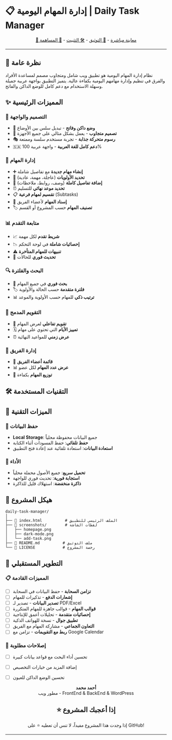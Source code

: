 # 📋 إدارة المهام اليومية | Daily Task Manager

<div align="center">



[🚀 معاينة مباشرة](#demo) -  [📖 التوثيق](#features) -  [🛠️ التثبيت](#installation) -  [🤝 المساهمة](#contributing)

</div>

***

## 🎯 نظرة عامة

نظام إدارة المهام اليومية هو تطبيق ويب شامل ومتجاوب مصمم لمساعدة الأفراد والفرق في تنظيم وإدارة مهامهم اليومية بكفاءة عالية. يتميز التطبيق بواجهة عربية جميلة وسهلة الاستخدام مع دعم كامل للوضع الداكن والفاتح.

## ✨ المميزات الرئيسية

### 🎨 التصميم والواجهة
- 🌙 **وضع داكن وفاتح** - تبديل سلس بين الأوضاع
- 📱 **تصميم متجاوب** - يعمل بشكل مثالي على جميع الأجهزة
- 🎭 **رسوم متحركة جذابة** - تجربة مستخدم سلسة وممتعة
- 🇸🇦 **دعم كامل للغة العربية** - واجهة عربية 100%

### 📝 إدارة المهام
- ➕ **إنشاء مهام جديدة** مع تفاصيل شاملة
- 🎯 **تحديد الأولويات** (عاجلة، مهمة، عادية)
- 📄 **إضافة تفاصيل كاملة** (وصف، روابط، ملاحظات)
- ⏰ **تحديد موعد نهائي** للتسليم
- 📋 **تقسيم لمهام فرعية** (Subtasks)
- 👥 **إسناد المهام** لأعضاء الفريق
- 🏷️ **تصنيف المهام** حسب المشروع أو القسم

### 📊 متابعة التقدم
- 📈 **شريط تقدم** لكل مهمة
- 📉 **إحصائيات شاملة** في لوحة التحكم
- ⚠️ **تنبيهات للمهام المتأخرة**
- 🔄 **تحديث فوري** للحالات

### 🔍 البحث والفلترة
- 🔎 **بحث فوري** في جميع المهام
- 🏷️ **فلترة متقدمة** حسب الحالة والأولوية
- 📊 **ترتيب ذكي** للمهام حسب الأولوية والموعد

### 📅 التقويم المدمج
- 📆 **تقويم تفاعلي** لعرض المهام
- 🗓️ **تمييز الأيام** التي تحتوي على مهام
- ⏰ **عرض زمني** للمواعيد النهائية

### 👥 إدارة الفريق
- 👤 **قائمة أعضاء الفريق**
- 📊 **عرض عدد المهام** لكل عضو
- 🎯 **توزيع المهام** بكفاءة

## 🛠️ التقنيات المستخدمة

<div align="center">






</div>


## 🔧 الميزات التقنية

### 💾 حفظ البيانات
- **Local Storage**: جميع البيانات محفوظة محلياً
- **حفظ تلقائي**: حفظ المسودات أثناء الكتابة
- **استعادة البيانات**: استعادة تلقائية عند إعادة فتح التطبيق

### 🎯 الأداء
- **تحميل سريع**: جميع الأصول محملة محلياً
- **استجابة فورية**: تحديث فوري للواجهة
- **ذاكرة منخفضة**: استهلاك قليل للذاكرة

## 📂 هيكل المشروع

```
daily-task-manager/
│
├── 📄 index.html          # الملف الرئيسي للتطبيق
├── 📁 screenshots/        # لقطات الشاشة
│   ├── homepage.png
│   ├── dark-mode.png
│   └── add-task.png
├── 📄 README.md          # ملف التوثيق
└── 📄 LICENSE            # رخصة المشروع
```

## 🔮 التطوير المستقبلي

### 📋 المميزات القادمة
- [ ] **تزامن السحابة** - حفظ البيانات في السحابة
- [ ] **إشعارات الدفع** - تذكيرات للمهام
- [ ] **تصدير البيانات** - تصدير لـ PDF/Excel
- [ ] **قوالب المهام** - قوالب جاهزة للمهام المتكررة
- [ ] **إحصائيات متقدمة** - تحليلات أعمق للإنتاجية
- [ ] **تطبيق جوال** - نسخة للهواتف الذكية
- [ ] **التعاون الجماعي** - مشاركة المهام مع الفريق
- [ ] **ربط مع التقويمات** - تزامن مع Google Calendar

### 🐛 إصلاحات مطلوبة
- [ ] تحسين أداء البحث مع قواعد بيانات كبيرة
- [ ] إضافة المزيد من خيارات التخصيص
- [ ] تحسين الوضع الداكن للعيون



<div align="center">

**أحمد محمد**  
مطور ويب - FrontEnd & BackEnd & WordPress

## ⭐ إذا أعجبك المشروع

إذا وجدت هذا المشروع مفيداً، لا تنس أن تعطيه ⭐ على GitHub!

***




</div>
